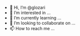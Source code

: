 - 👋 Hi, I’m @glozari
- 👀 I’m interested in ...
- 🌱 I’m currently learning ...
- 💞️ I’m looking to collaborate on ...
- 📫 How to reach me ...

<!---
glozari/glozari is a ✨ special ✨ repository because its `README.md` (this file) appears on your GitHub profile.
You can click the Preview link to take a look at your changes.
--->
